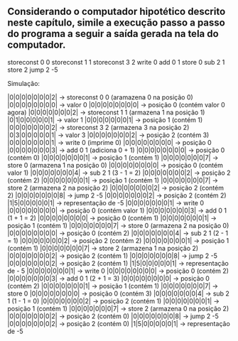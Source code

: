 ## Considerando o computador hipotético descrito neste capítulo, simile a execução passo a passo do programa a seguir a saída gerada na tela do computador.

storeconst 0 0
storeconst 1 1
storeconst 3 2
write 0
add 0 1
store 0
sub 2  1
store 2
jump 2 -5

Simulação:

|0|0|0|0|0|0|0|2| → storeconst 0 0 (aramazena 0 na posição 0)
|0|0|0|0|0|0|0|0| → valor 0 
|0|0|0|0|0|0|0|0| → posição 0 (contém valor 0 agora)
|0|0|0|0|0|0|0|2| → storeconst 1 1 (armazena 1 na posição 1)
|0|1|0|0|0|0|0|1| → valor 1
|0|0|0|0|0|0|0|1| → posição 1 (contém 1)
|0|0|0|0|0|0|0|2| → storeconst 3 2 (armazena 3 na posição 2)
|0|3|0|0|0|0|0|1| → valor 3
|0|0|0|0|0|0|0|2| → posição 2 (contém 3)
|0|0|0|0|0|0|0|1| → write 0 (imprime 0)
|0|0|0|0|0|0|0|0| → posição 0
|0|0|0|0|0|0|0|3| → add 0 1 (adiciona 0 + 1)
|0|0|0|0|0|0|0|0| → posição 0 (contém 0)
|0|0|0|0|0|0|0|1| → posição 1 (contém 1)
|0|0|0|0|0|0|0|7| → store 0 (armazena 1 na posição 0)
|0|0|0|0|0|0|0|0| → posição 0 (contém valor 1)
|0|0|0|0|0|0|0|4| → sub 2 1 (3 - 1 = 2)
|0|0|0|0|0|0|0|2| → posição 2 (contém 2)
|0|0|0|0|0|0|0|1| → posição 1 (contém 1)
|0|0|0|0|0|0|0|7| → store 2 (armazena 2 na posição 2)
|0|0|0|0|0|0|0|2| → posição 2 (contém 2)
|0|0|0|0|0|0|0|8| → jump 2 -5 
|0|0|0|0|0|0|0|2| → posição 2 (contém 2)
|1|5|0|0|0|0|0|1| → representação de -5
|0|0|0|0|0|0|0|1| → write 0
|0|0|0|0|0|0|0|0| → posição 0 (contém valor 1)
|0|0|0|0|0|0|0|3| → add 0 1 (1 + 1 = 2)
|0|0|0|0|0|0|0|0| → posição 0 (contém 1)
|0|0|0|0|0|0|0|1| → posição 1 (contém 1)
|0|0|0|0|0|0|0|7| → store 0 (armazena 2 na posição 0)
|0|0|0|0|0|0|0|0| → posição 0 (contém 2)
|0|0|0|0|0|0|0|4| → sub 2 1 (2 - 1 = 1)
|0|0|0|0|0|0|0|2| → posição 2 (contém 2)
|0|0|0|0|0|0|0|1| → posição 1 (contém 1)
|0|0|0|0|0|0|0|7| → store 2 (armazena 1 na posição 2)
|0|0|0|0|0|0|0|2| → posição 2 (contém 1)
|0|0|0|0|0|0|0|8| → jump 2 -5
|0|0|0|0|0|0|0|2| → posição 2 (contém 1)
|1|5|0|0|0|0|0|1| → representação de - 5
|0|0|0|0|0|0|0|1| → write 0
|0|0|0|0|0|0|0|0| → posição 0 (contém 2)
|0|0|0|0|0|0|0|3| → add 0 1 (2 + 1 = 3)
|0|0|0|0|0|0|0|0| → posição 0 (contém 2)
|0|0|0|0|0|0|0|1| → posição 1 (contém 1)
|0|0|0|0|0|0|0|7| → store 0
|0|0|0|0|0|0|0|0| → posição 0 (contém 3)
|0|0|0|0|0|0|0|4| → sub 2 1 (1 - 1 = 0)
|0|0|0|0|0|0|0|2| → posição 2 (contém 1)
|0|0|0|0|0|0|0|1| → posição 1 (contém 1)
|0|0|0|0|0|0|0|7| → store 2 (armazena 0 na posição 2)
|0|0|0|0|0|0|0|2| → posição 2 (contém 0)
|0|0|0|0|0|0|0|8| → jump 2 -5
|0|0|0|0|0|0|0|2| → posição 2 (contém 0)
|1|5|0|0|0|0|0|1| → representação de -5








